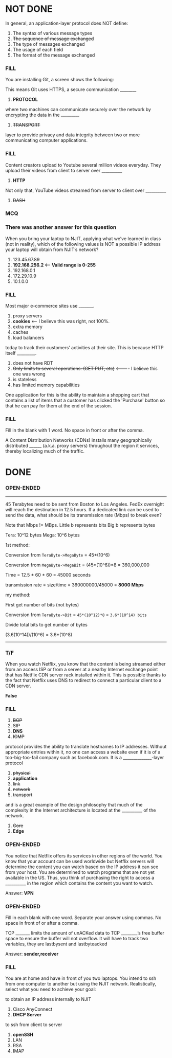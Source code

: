 # NOT DONE
In general, an application-layer protocol does NOT define:

1. The syntax of various message types
2. ~~The sequence of message exchanged~~
3. The type of messages exchanged
4. The usage of each field
5. The format of the message exchanged

### FILL
You are installing Git, a screen shows the following:

This means Git uses HTTPS, a secure communication ________

1. **PROTOCOL**

where two machines can communicate securely over the network by encrypting the data in the _________

1. ~~TRANSPORT~~

layer to provide privacy and data integrity between two or more communicating computer applications.

### FILL
Content creators upload to Youtube several million videos everyday. 
They upload their videos from client to server over __________

1. **HTTP**

Not only that, YouTube videos streamed from server to client over  __________
1. ~~DASH~~

### MCQ
### There was another answer for this question
When you bring your laptop to NJIT, applying what we’ve learned in class (not in reality), 
which of the following values is NOT a possible IP address your laptop will obtain from NJIT’s network?
1. 123.45.67.89
2. **192.168.256.2 <-- Valid range is 0-255**
3. 192.168.0.1
4. 172.29.10.9
5. 10.1.0.0

### FILL
Most major e-commerce sites use _______.

1. proxy servers
2. **cookies** <-- I believe this was right, not 100%.
3. extra memory
4. caches
5. load balancers

today to track their customers’ activities at their site.  This is because HTTP itself  _________.

1. does not have RDT
2. ~~Only limits to several operations: (GET PUT, etc)~~ <---- I believe this one was wrong
3. is stateless
4. has limited memory capabilities

One application for this is the ability to maintain a shopping 
cart that contains a list of items that a customer has clicked the 'Purchase' button so that 
he can pay for them at the end of the session.

### FILL
Fill in the blank with 1 word. No space in front or after the comma.

A Content Distribution Networks (CDNs) installs many geographically 
distributed ______ (a.k.a. proxy servers) throughout the region it services, 
thereby localizing much of the traffic.



# DONE

### OPEN-ENDED
---------------------
45 Terabytes need to be sent from Boston to Los Angeles. FedEx overnight will reach the destination in 12.5 hours. If a dedicated link can be used to send the data, what should be its transmission rate (Mbps) 
to break even?

Note that Mbps != MBps.
Little b represents bits
Big b represents bytes

Tera: 10^12 bytes
Mega: 10^6 bytes

1st method:

Conversion from ``TeraByte->MegaByte`` = 45*(10^6)

Conversion from ``MegaByte->MegaBit`` = (45*(10^6))*8 = 360,000,000

Time = 12.5 * 60 * 60 = 45000 seconds

transmission rate = size/time = 360000000/45000 = **8000 Mbps**

my method:

First get number of bits (not bytes)

Conversion from ``TeraByte->Bit`` = ``45*(10^12)*8`` = ``3.6*(10^14) bits``

Divide total bits to get number of bytes

(3.6(10^14))/(10^6) = 3.6*(10^8)


---------------------

### T/F
When you watch Netflix, you know that the content is being streamed either from an access ISP or 
from a server at a nearby Internet exchange point that has Netflix CDN server rack installed within it. 
This is possible thanks to the fact that Netflix uses DNS to redirect to connect a particular client to a 
CDN server.

**False**

### FILL
1. ~~BGP~~
2. ~~SIP~~
3. **DNS**
4. ~~ICMP~~

protocol provides the ability to translate hostnames to IP addresses. 
Without appropriate entries within it, no one can access a website even if it is of a too-big-too-fail 
company such as facebook.com. 
It is a  ______________-layer protocol

1. ~~physical~~
2. **application**
3. ~~link~~
4. ~~network~~
5. ~~transport~~

and is a great example of the design philosophy that much of the complexity in the 
Internet architecture is located at the  __________ of the network.

1. ~~Core~~
2. **Edge**


### OPEN-ENDED
You notice that Netflix offers its services in other regions of the world. 
You know that your account can be used worldwide but Netflix servers will determine the content you can 
watch based on the IP address it can see from your host. You are determined to watch programs that are not 
yet available in the US. Thus, you think of purchasing the right to access 
a __________ in the region which contains the content you want to watch.

Answer: 
**VPN**

### OPEN-ENDED
Fill in each blank with one word. Separate your answer using commas. No space in front of or after a comma.

TCP _______ limits the amount of unACKed data to TCP ________’s 
free buffer space to ensure the buffer will not overflow. It will have to track two variables, 
they are lastbysent and lastbyteacked

Answer: 
**sender,receiver**

### FILL
You are at home and have in front of you two laptops. You intend to ssh from one computer to another but using the NJIT network. 
Realistically, select what you need to achieve your goal:

to obtain an IP address internally to NJIT
1. Cisco AnyConnect
2. **DHCP Server**

to ssh from client to server
1. **openSSH**
2. LAN
3. RSA
4. IMAP